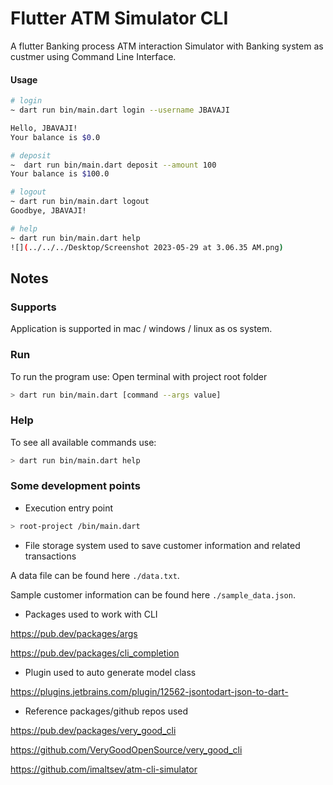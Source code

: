 # Flutter ATM Simulator CLI
A flutter Banking process ATM interaction Simulator with Banking system as custmer using Command Line Interface.

#### Usage

```sh
# login 
~ dart run bin/main.dart login --username JBAVAJI

Hello, JBAVAJI! 
Your balance is $0.0

# deposit
~  dart run bin/main.dart deposit --amount 100
Your balance is $100.0

# logout
~ dart run bin/main.dart logout
Goodbye, JBAVAJI!  

# help
~ dart run bin/main.dart help 
![](../../../Desktop/Screenshot 2023-05-29 at 3.06.35 AM.png)
```

## Notes

### Supports

Application is supported in mac / windows / linux as os system.

### Run

To run the program use: 
Open terminal with project root folder

```bash
> dart run bin/main.dart [command --args value]
```

### Help

To see all available commands use:

```bash
> dart run bin/main.dart help 
```

### Some development points

* Execution entry point 
```bash
> root-project /bin/main.dart
```

* File storage system used to save customer information and related transactions

A data file can be found here `./data.txt`. 

Sample customer information can be found here `./sample_data.json`. 

* Packages used to work with CLI 
 
https://pub.dev/packages/args

https://pub.dev/packages/cli_completion

* Plugin used to auto generate model class

https://plugins.jetbrains.com/plugin/12562-jsontodart-json-to-dart-
 
* Reference packages/github repos used

https://pub.dev/packages/very_good_cli

https://github.com/VeryGoodOpenSource/very_good_cli

https://github.com/imaltsev/atm-cli-simulator



